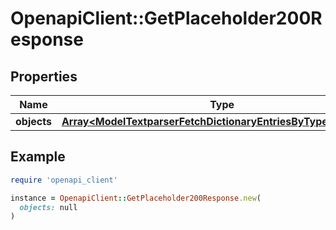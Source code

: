 # OpenapiClient::GetPlaceholder200Response

## Properties

| Name | Type | Description | Notes |
| ---- | ---- | ----------- | ----- |
| **objects** | [**Array&lt;ModelTextparserFetchDictionaryEntriesByTypeResponse&gt;**](ModelTextparserFetchDictionaryEntriesByTypeResponse.md) |  | [optional] |

## Example

```ruby
require 'openapi_client'

instance = OpenapiClient::GetPlaceholder200Response.new(
  objects: null
)
```

